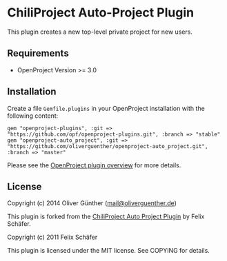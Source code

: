 # ChiliProject Auto-Project Plugin

This plugin creates a new top-level private project for new users.

## Requirements

* OpenProject Version >= 3.0
 
## Installation

Create a file `Gemfile.plugins` in your OpenProject installation with the following content:

	gem "openproject-plugins", :git => "https://github.com/opf/openproject-plugins.git", :branch => "stable" 
	gem "openproject-auto_project", :git => "https://github.com/oliverguenther/openproject-auto_project.git", :branch => "master"


Please see the [OpenProject plugin overview](https://www.openproject.org/projects/openproject/wiki/OpenProject_Plug-Ins)
for more details.

## License

Copyright (c) 2014 Oliver Günther (mail@oliverguenther.de)

This plugin is forked from the [ChiliProject Auto Project Plugin](https://github.com/thegcat/chiliproject_auto_project) by Felix Schäfer.

Copyright (c) 2011 Felix Schäfer

This plugin is licensed under the MIT license. See COPYING for details.
